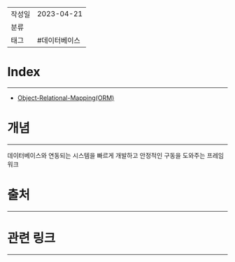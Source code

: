
|                 |                         |
|:----------------|:------------------------|
|   작성일           |   2023-04-21   |
|     분류          |                         |
| 태그              | #데이터베이스                          |  

# Index
---
- [Object-Relational-Mapping(ORM)](Object-Relational-Mapping(ORM).md)


# 개념
---
데이터베이스와 연동되는 시스템을 빠르게 개발하고 안정적인 구동을 도와주는 프레임워크

# 출처
---

# 관련 링크
---
